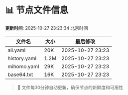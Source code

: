 # 📊 节点文件信息

**更新时间**: 2025-10-27 23:23:34 北京时间

| 文件名 | 大小 | 最后修改 |
|--------|------|----------|
| all.yaml | 20K | 2025-10-27 23:23 |
| history.yaml | 1.2M | 2025-10-27 23:23 |
| mihomo.yaml | 29K | 2025-10-27 23:23 |
| base64.txt | 16K | 2025-10-27 23:23 |

> 🔄 文件每30分钟自动更新，确保节点的新鲜度和可用性
